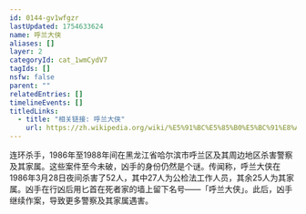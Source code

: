 ```yaml
---
id: 0144-gv1wfgzr
lastUpdated: 1754633624
name: 呼兰大侠
aliases: []
layer: 2
categoryId: cat_1wmCydV7
tagIds: []
nsfw: false
parent: ""
relatedEntries: []
timelineEvents: []
titledLinks:
  - title: "相关链接: 呼兰大侠"
    url: https://zh.wikipedia.org/wiki/%E5%91%BC%E5%85%B0%E5%BC%91%E8%AD%A6%E6%A1%88
---
```


连环杀手，1986年至1988年间在黑龙江省哈尔滨市呼兰区及其周边地区杀害警察及其家属。这些案件至今未破，凶手的身份仍然是个谜。传闻称，呼兰大侠在1986年3月28日夜间杀害了52人，其中27人为公检法工作人员，其余25人为其家属。凶手在行凶后用匕首在死者家的墙上留下名号——「呼兰大侠」。此后，凶手继续作案，导致更多警察及其家属遇害。